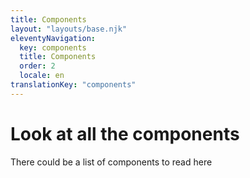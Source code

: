 ```yaml
---
title: Components
layout: "layouts/base.njk"
eleventyNavigation:
  key: components
  title: Components
  order: 2
  locale: en
translationKey: "components"
---
```


# Look at all the components

There could be a list of components to read here
